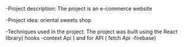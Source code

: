-Project description:
The project is an e-commerce website


-Project idea: 
oriental sweets shop


-Techniques used in the project:
The project was built using the React library(
 hooks -context Api ) and  for API ( fetch Api -firebase)
 
